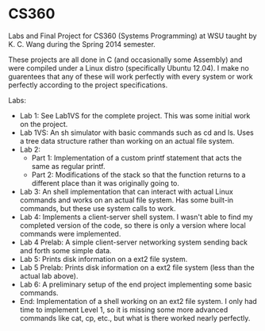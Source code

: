 # CS360
Labs and Final Project for CS360 (Systems Programming) at WSU taught by K. C. Wang during the Spring 2014 semester.

These projects are all done in C (and occasionally some Assembly) and were compiled under a Linux distro (specifically Ubuntu 12.04). I make no guarentees that any of these will work perfectly with every system or work perfectly according to the project specifications.

Labs:
- Lab 1: See Lab1VS for the complete project. This was some initial work on the project.
- Lab 1VS: An sh simulator with basic commands such as cd and ls. Uses a tree data structure rather than working on an actual file system.
- Lab 2: 
  - Part 1: Implementation of a custom printf statement that acts the same as regular printf.
  - Part 2: Modifications of the stack so that the function returns to a different place than it was originally going to.
- Lab 3: An shell implementation that can interact with actual Linux commands and works on an actual file system. Has some built-in commands, but these use system calls to work. 
- Lab 4: Implements a client-server shell system. I wasn't able to find my completed version of the code, so there is only a version where local commands were implemented.
- Lab 4 Prelab: A simple client-server networking system sending back and forth some simple data.
- Lab 5: Prints disk information on a ext2 file system.
- Lab 5 Prelab: Prints disk information on a ext2 file system (less than the actual lab above).
- Lab 6: A preliminary setup of the end project implementing some basic commands.
- End: Implementation of a shell working on an ext2 file system. I only had time to implement Level 1, so it is missing some more advanced commands like cat, cp, etc., but what is there worked nearly perfectly.
